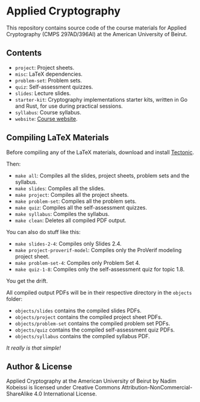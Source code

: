 # Applied Cryptography

This repository contains source code of the course materials for Applied Cryptography (CMPS 297AD/396AI) at the American University of Beirut.

## Contents

- `project`: Project sheets.
- `misc`: LaTeX dependencies.
- `problem-set`: Problem sets.
- `quiz`: Self-assessment quizzes.
- `slides`: Lecture slides.
- `starter-kit`: Cryptography implementations starter kits, written in Go and Rust, for use during practical sessions.
- `syllabus`: Course syllabus.
- `website`: [Course website](https://appliedcryptography.page).

## Compiling LaTeX Materials

Before compiling any of the LaTeX materials, download and install [Tectonic](https://tectonic-typesetting.github.io/en-US/).

Then:

- `make all`: Compiles all the slides, project sheets, problem sets and the syllabus.
- `make slides`: Compiles all the slides.
- `make project`: Compiles all the project sheets.
- `make problem-set`: Compiles all the problem sets.
- `make quiz`: Compiles all the self-assessment quizzes.
- `make syllabus`: Compiles the syllabus.
- `make clean`: Deletes all compiled PDF output.

You can also do stuff like this:

- `make slides-2-4`: Compiles only Slides 2.4.
- `make project-proverif-model`: Compiles only the ProVerif modeling project sheet.
- `make problem-set-4`: Compiles only Problem Set 4.
- `make quiz-1-8`: Compiles only the self-assessment quiz for topic 1.8.

You get the drift.

All compiled output PDFs will be in their respective directory in the `objects` folder:

- `objects/slides` contains the compiled slides PDFs.
- `objects/project` contains the compiled project sheet PDFs.
- `objects/problem-set` contains the compiled problem set PDFs.
- `objects/quiz` contains the compiled self-assessment quiz PDFs.
- `objects/syllabus` contains the compiled syllabus PDF.

_It really is that simple!_

## Author & License

Applied Cryptography at the American University of Beirut by Nadim Kobeissi is licensed under Creative Commons Attribution-NonCommercial-ShareAlike 4.0 International License.
